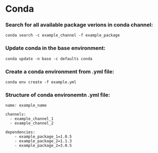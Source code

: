 # Conda
### Search for all available package verions in conda channel:

    conda search -c example_channel -f example_package
    
### Update conda in the base environment:
    conda update -n base -c defaults conda

### Create a conda environment from .yml file:
    conda env create -f example.yml
    
### Structure of conda environemtn .yml file:
    name: example_name

    channels:
      - example_channel_1
      - example_channel_2

    dependencies:
        - example_package_1=1.0.5
        - example_package_2=1.1.3
        - example_package_2=3.0.5
